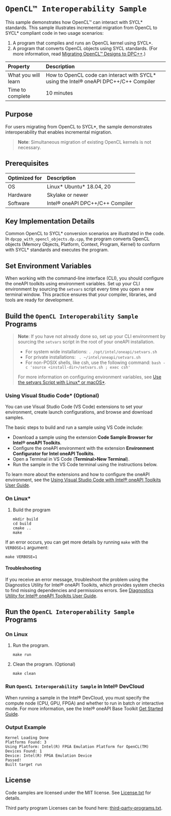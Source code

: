 # `OpenCL™ Interoperability Sample`

This sample demonstrates how OpenCL™ can interact with SYCL* standards. This sample illustrates incremental migration from OpenCL to SYCL* compliant code in two usage scenarios: 
1. A program that compiles and runs an OpenCL kernel using SYCL*.
2. A program that converts OpenCL objects using SYCL standards. (For more information, read [Migrating OpenCL™ Designs to DPC++](https://software.intel.com/content/www/us/en/develop/articles/migrating-opencl-designs-to-dpcpp.html).)


| Property               | Description
|:---                    |:---
| What you will learn    | How to OpenCL code can interact with SYCL* using the Intel® oneAPI DPC++/C++ Compiler
| Time to complete       | 10 minutes

## Purpose
For users migrating from OpenCL to SYCL*, the sample demonstrates interoperability that enables incremental migration. 

> **Note**: Simultaneous migration of existing OpenCL kernels is not necessary.

## Prerequisites
| Optimized for        | Description
|:---                  |:---
| OS                   | Linux* Ubuntu* 18.04, 20
| Hardware             | Skylake or newer
| Software             | Intel® oneAPI DPC++/C++ Compiler

## Key Implementation Details
Common OpenCL to SYCL* conversion scenarios are illustrated in the code. In `dpcpp_with_opencl_objects.dp.cpp`, the program converts OpenCL objects (Memory Objects, Platform, Context, Program, Kernel) to conform with SYCL* standards and executes the program.

## Set Environment Variables
When working with the command-line interface (CLI), you should configure the oneAPI toolkits using environment variables. Set up your CLI environment by sourcing the `setvars` script every time you open a new terminal window. This practice ensures that your compiler, libraries, and tools are ready for development.

## Build the `OpenCL Interoperability Sample` Programs
> **Note**: If you have not already done so, set up your CLI
> environment by sourcing  the `setvars` script in the root of your oneAPI installation.
>
> - For system wide installations: `. /opt/intel/oneapi/setvars.sh`
> - For private installations: ` . ~/intel/oneapi/setvars.sh`
> - For non-POSIX shells, like csh, use the following command: `bash -c 'source <install-dir>/setvars.sh ; exec csh'`
>
> For more information on configuring environment variables, see [Use the setvars Script with Linux* or macOS*](https://www.intel.com/content/www/us/en/develop/documentation/oneapi-programming-guide/top/oneapi-development-environment-setup/use-the-setvars-script-with-linux-or-macos.html).

### Using Visual Studio Code*  (Optional)
You can use Visual Studio Code (VS Code) extensions to set your environment,
create launch configurations, and browse and download samples.

The basic steps to build and run a sample using VS Code include:
 - Download a sample using the extension **Code Sample Browser for Intel® oneAPI Toolkits**.
 - Configure the oneAPI environment with the extension **Environment Configurator for Intel oneAPI Toolkits**.
 - Open a Terminal in VS Code (**Terminal>New Terminal**).
 - Run the sample in the VS Code terminal using the instructions below.

To learn more about the extensions and how to configure the oneAPI environment, see the
[Using Visual Studio Code with Intel® oneAPI Toolkits User Guide](https://software.intel.com/content/www/us/en/develop/documentation/using-vs-code-with-intel-oneapi/top.html).

### On Linux*
1. Build the program
   ```
   mkdir build
   cd build
   cmake ..
   make
   ```
If an error occurs, you can get more details by running `make` with
the `VERBOSE=1` argument:
```
make VERBOSE=1
```

#### Troubleshooting
If you receive an error message, troubleshoot the problem using the Diagnostics Utility for Intel® oneAPI Toolkits, which provides system checks to find missing
dependencies and permissions errors. See [Diagnostics Utility for Intel® oneAPI Toolkits User Guide](https://www.intel.com/content/www/us/en/develop/documentation/diagnostic-utility-user-guide/top.html).

## Run the `OpenCL Interoperability Sample` Programs
### On Linux
1. Run the program.
   ```
   make run
   ```
2. Clean the program. (Optional)
   ```
   make clean
   ```

### Run `OpenCL Interoperability Sample` in Intel® DevCloud
When running a sample in the Intel® DevCloud, you must specify the compute node (CPU, GPU, FPGA) and whether to run in batch or interactive mode. For more information, see the Intel® oneAPI Base Toolkit [Get Started Guide](https://devcloud.intel.com/oneapi/get_started/).

### Output Example
```
Kernel Loading Done
Platforms Found: 3
Using Platform: Intel(R) FPGA Emulation Platform for OpenCL(TM)
Devices Found: 1
Device: Intel(R) FPGA Emulation Device
Passed!
Built target run
```

## License
Code samples are licensed under the MIT license. See
[License.txt](https://github.com/oneapi-src/oneAPI-samples/blob/master/License.txt)
for details.

Third party program Licenses can be found here:
[third-party-programs.txt](https://github.com/oneapi-src/oneAPI-samples/blob/master/third-party-programs.txt).
